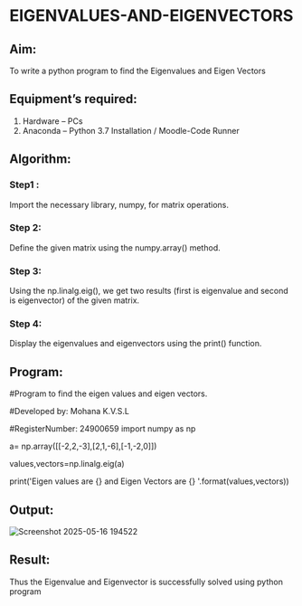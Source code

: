 # EIGENVALUES-AND-EIGENVECTORS
## Aim:
To write a python program to find the Eigenvalues and Eigen Vectors
## Equipment’s required:
1. 	Hardware – PCs
2. 	Anaconda – Python 3.7 Installation / Moodle-Code Runner
## Algorithm:
### Step1 : 
Import the necessary library, numpy, for matrix operations.
### Step 2: 
Define the given matrix using the numpy.array() method.
### Step 3:
Using the np.linalg.eig(),  we get two results (first is eigenvalue and second is eigenvector) of the given matrix.
### Step 4:
Display the eigenvalues and eigenvectors using the print() function.


## Program:
#Program to find the eigen values and eigen vectors.

#Developed by: Mohana K.V.S.L

#RegisterNumber: 24900659
import numpy as np

a= np.array([[-2,2,-3],[2,1,-6],[-1,-2,0]])

values,vectors=np.linalg.eig(a)

print('Eigen values are {} and Eigen Vectors are {} '.format(values,vectors))

## Output:
![Screenshot 2025-05-16 194522](https://github.com/user-attachments/assets/ea8648d9-4931-4ceb-ba7e-1e753a86569f)


## Result:
Thus the Eigenvalue and Eigenvector is successfully solved using python program
